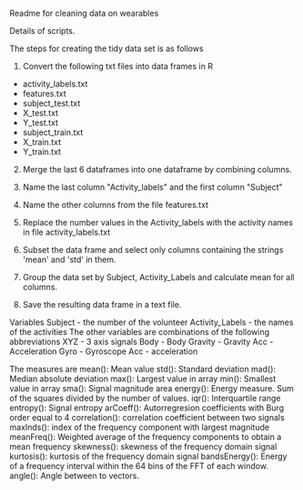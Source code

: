 Readme for cleaning data on wearables

Details of scripts.

The steps for creating the tidy data set is as follows

1. Convert the following txt files into data frames in R
- activity_labels.txt
- features.txt
- subject_test.txt
- X_test.txt
- Y_test.txt
- subject_train.txt
- X_train.txt
- Y_train.txt

2. Merge the last 6 dataframes into one dataframe by combining columns.

3. Name the last column "Activity_labels" and the first column "Subject"

4. Name the other columns from the file features.txt

5. Replace the number values in the Activity_labels with the activity names in file activity_labels.txt

6. Subset the data frame and select only columns containing the strings 'mean' and 'std' in them.

7. Group the data set by Subject, Activity_Labels and calculate mean for all columns.

8. Save the resulting data frame in a text file.

Variables
Subject - the number of the volunteer
Activity_Labels - the names of the activities
The other variables are combinations of the following abbreviations
XYZ - 3 axis signals
Body - Body
Gravity - Gravity
Acc - Acceleration
Gyro - Gyroscope
Acc - acceleration

The measures are
mean(): Mean value
std(): Standard deviation
mad(): Median absolute deviation 
max(): Largest value in array
min(): Smallest value in array
sma(): Signal magnitude area
energy(): Energy measure. Sum of the squares divided by the number of values. 
iqr(): Interquartile range 
entropy(): Signal entropy
arCoeff(): Autorregresion coefficients with Burg order equal to 4
correlation(): correlation coefficient between two signals
maxInds(): index of the frequency component with largest magnitude
meanFreq(): Weighted average of the frequency components to obtain a mean frequency
skewness(): skewness of the frequency domain signal 
kurtosis(): kurtosis of the frequency domain signal 
bandsEnergy(): Energy of a frequency interval within the 64 bins of the FFT of each window.
angle(): Angle between to vectors.
